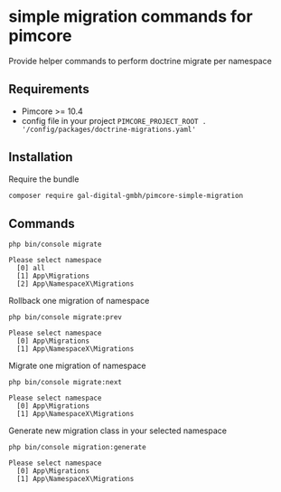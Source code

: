 # simple migration commands for pimcore

Provide helper commands to perform doctrine migrate per namespace

## Requirements

* Pimcore >= 10.4
* config file in your project `PIMCORE_PROJECT_ROOT . '/config/packages/doctrine-migrations.yaml'`


## Installation

Require the bundle

```bash
composer require gal-digital-gmbh/pimcore-simple-migration
```

## Commands

```console
php bin/console migrate

Please select namespace
  [0] all
  [1] App\Migrations
  [2] App\NamespaceX\Migrations

```

Rollback one migration of namespace
```console
php bin/console migrate:prev

Please select namespace
  [0] App\Migrations
  [1] App\NamespaceX\Migrations

```

Migrate one migration of namespace
```console
php bin/console migrate:next

Please select namespace
  [0] App\Migrations
  [1] App\NamespaceX\Migrations

```

Generate new migration class in your selected namespace
```console
php bin/console migration:generate

Please select namespace
  [0] App\Migrations
  [1] App\NamespaceX\Migrations

```
